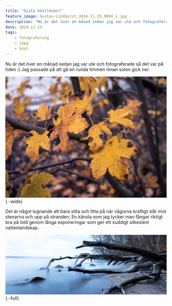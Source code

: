```yaml
---
title: "Sista höstlöven?"
feature_image: Gustav-Lindqvist_2014-11-15_0084_s.jpg
description: "Nu är det över en månad sedan jag var ute och fotograferade så det var på tiden :) Jag passade på att gå en runda timmen innan solen gick…"
date: 2014-11-15
tags:
    - fotografering
    - jkpg
    - höst
---
```


Nu är det över en månad sedan jag var ute och fotograferade så det var på tiden :) Jag passade på att gå en runda timmen innan solen gick ner.

![Gula löv mot en suddig bakgrund.](Gustav-Lindqvist_2014-11-15_0084_s.jpg){.-wide}

Det är något lugnande att bara sitta och titta på när vågorna kraftigt slår mot stenarna och upp på stranden; En känsla som jag tycker man fångar riktigt bra på bild genom långa exponeringar som ger ett suddigt silkeslent vattenlandskap.

![Ett träd som ligger på en strand halvt ute i vattnet. Vattnet slår in mot stranden men den långa exponeringen för vågorna att bli suddiga och ser ut som en dimma.](Gustav-Lindqvist_2014-11-15_0090-Edit_s.jpg){.-full}

